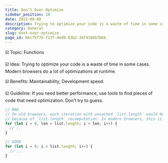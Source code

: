 ```yaml
---
title: Don’t Over Optimize
sidebar_position: 18
date: 2022-08-08
description: Trying to optimize your code is a waste of time in some cases. Modern browsers do a lot of optimizations at runtime.
category: General
slug: dont-over-optimize
page_id: bbc75f7b-f13f-4ed0-83b2-34fd166b7b6b
---
```


☑️ Topic: Functions

☑️ Idea: Trying to optimize your code is a waste of time in some cases. Modern browsers do a lot of optimizations at runtime.

☑️ Benefits: Maintainability, Development speed.

☑️ Guideline: If you need better performance, use tools to find pieces of code that need optimization. Don’t try to guess.

```javascript
// BAD
// On old browsers, each iteration with uncached `list.length` would be costly
// because of `list.length` recomputation. In modern browsers, this is optimized.
for (let i = 0, len = list.length; i < len; i++) {
  // ...
}

// GOOD
for (let i = 0; i < list.length; i++) {
  // ...
}
```

```

```

